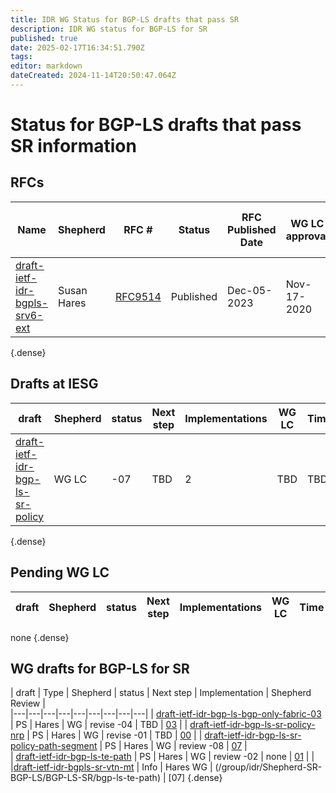 ```yaml
---
title: IDR WG Status for BGP-LS drafts that pass SR 
description: IDR WG status for BGP-LS for SR 
published: true
date: 2025-02-17T16:34:51.790Z
tags: 
editor: markdown
dateCreated: 2024-11-14T20:50:47.064Z
---
```


# Status for BGP-LS drafts that pass SR information 

## RFCs 
| Name | Shepherd | RFC # | Status | RFC Published Date | WG LC approval | IESG Approved | IESG Review | Time since WG LC | 
|---|---|---|---|---|---|---|---|---|
|  [draft-ietf-idr-bgpls-srv6-ext](https://datatracker.ietf.org/rfc9514/)  |  Susan Hares  |   [RFC9514](https://datatracker.ietf.org/rfc9514/)  | Published |  Dec-05-2023 | Nov-17-2020  |  Feb-17-2023    |  643 days  | 1113 days| 
{.dense}

## Drafts at IESG 
| draft  | Shepherd  |   status  |  Next step  |  Implementations | WG LC |  Time  |  ETA  |  Shepherd Review  |  
|---|---|---|---|---|---|---|---|---|
| [draft-ietf-idr-bgp-ls-sr-policy](/group/idr/Shepherd-SR-BGP-LS/BGP-LS-SR/bgp-ls-sr-policy) | WG LC | -07 | TBD | 2 | TBD | TBD | TBD | [06 and 07](/group/idr/Shepherd-SR-BGP-LS/BGP-LS-SR/bgp-ls-sr-policy) | 
{.dense}

## Pending WG LC 
| draft  | Shepherd  |   status  |  Next step  |  Implementations | WG LC |  Time  |  ETA  |  Shepherd Review  |  
|---|---|---|---|---|---|---|---|---|
none 
{.dense}

## WG drafts for BGP-LS for SR
| draft  | Type |  Shepherd  |   status  |  Next step  | Implementation |   Shepherd Review  |  
|---|---|---|---|---|---|---|---|---|
| [draft-ietf-idr-bgp-ls-bgp-only-fabric-03](https://datatracker.ietf.org/doc/draft-ietf-idr-bgp-ls-bgp-only-fabric/) | PS | Hares | WG | revise  -04 | TBD |  [03](https://wiki.ietf.org/group/idr/Shepherd-SR-BGP-LS/BGP-LS-SR/bgp-only-fabric/) | 
| [draft-ietf-idr-bgp-ls-sr-policy-nrp](https://datatracker.ietf.org/doc/draft-ietf-idr-bgp-ls-sr-policy-nrp/) | PS | Hares | WG | revise -01 | TBD | [00](/group/idr/Shepherd-SR-BGP-LS/BGP-LS-SR/bgp-ls-sr-policy-nrp) | 
| [draft-ietf-idr-bgp-ls-sr-policy-path-segment](/group/idr/Shepherd-SR-BGP-LS/BGP-LS-SR/bgp-ls-sr-policy-path-segment) | PS | Hares | WG |  review -08 | [07](/group/idr/Shepherd-SR-BGP-LS/BGP-LS-SR/bgp-ls-sr-policy-path-segment) |  
| [draft-ietf-idr-bgp-ls-te-path](https://datatracker.ietf.org/doc/draft-ietf-idr-bgp-ls-te-path/) | PS | Hares | WG | review -02 | none | [01](/group/idr/Shepherd-SR-BGP-LS/BGP-LS-SR/bgp-ls-te-path) |
| 
|[draft-ietf-idr-bgpls-sr-vtn-mt](https://datatracker.ietf.org/doc/draft-ietf-idr-bgpls-sr-vtn-mt/) | Info | Hares WG | (/group/idr/Shepherd-SR-BGP-LS/BGP-LS-SR/bgp-ls-te-path) | [07] 
{.dense}